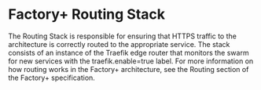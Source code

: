 # Factory+ Routing Stack
The Routing Stack is responsible for ensuring that HTTPS traffic to the architecture is correctly routed to the appropriate service. The stack consists of an instance of the Traefik edge router that monitors the swarm for new services with the traefik.enable=true label. For more information on how routing works in the Factory+ architecture, see the Routing section of the Factory+ specification.
